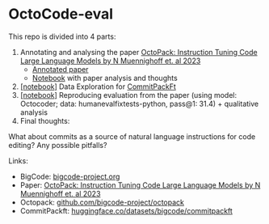 # OctoCode-eval
This repo is divided into 4 parts:
1. Annotating and analysing the paper [OctoPack: Instruction Tuning Code Large Language Models by N Muennighoff et. al 2023](https://arxiv.org/abs/2308.07124)
   - [Annotated paper](https://github.com/Kirili4ik/OctoCode-eval)
   - [Notebook](https://github.com/Kirili4ik/OctoCode-eval) with paper analysis and thoughts
1. [[notebook]](https://github.com/Kirili4ik/OctoCode-eval) Data Exploration for [CommitPackFt](https://huggingface.co/datasets/bigcode/commitpackft)
1. [[notebook]](https://github.com/Kirili4ik/OctoCode-eval) Reproducing evaluation from the paper (using model: Octocoder; data: humanevalfixtests-python, pass@1: 31.4) + qualitative analysis
1. Final thoughts:

What about commits as a source of natural language instructions for code editing? Any possible pitfalls? 


Links:
- BigCode: [bigcode-project.org](https://www.bigcode-project.org/)
- Paper: [OctoPack: Instruction Tuning Code Large Language Models by N Muennighoff et. al 2023](https://arxiv.org/abs/2308.07124)
- Octopack: [github.com/bigcode-project/octopack](https://github.com/bigcode-project/octopack)
- CommitPackft: [huggingface.co/datasets/bigcode/commitpackft](https://huggingface.co/datasets/bigcode/commitpackft)
